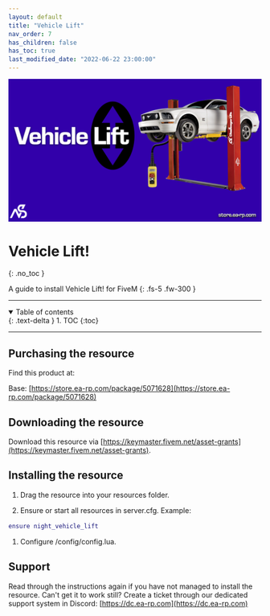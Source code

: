 ```yaml
---
layout: default
title: "Vehicle Lift"
nav_order: 7
has_children: false
has_toc: true
last_modified_date: "2022-06-22 23:00:00"
---
```


<img class="cover-img" src="/assets/img/vehicleLift.png" alt="Vehicle Lift! Resource" draggable="false">

# Vehicle Lift!
{: .no_toc }

A guide to install Vehicle Lift! for FiveM
{: .fs-5 .fw-300 }

---

<details open markdown="block">
  <summary>
    Table of contents
  </summary>
  {: .text-delta }
1. TOC
{:toc}
</details>

---

## Purchasing the resource

Find this product at:

Base: [https://store.ea-rp.com/package/5071628](https://store.ea-rp.com/package/5071628)

## Downloading the resource

Download this resource via [https://keymaster.fivem.net/asset-grants](https://keymaster.fivem.net/asset-grants).

## Installing the resource

1. Drag the resource into your resources folder.

1. Ensure or start all resources in server.cfg. 
Example:
```lua
ensure night_vehicle_lift
```

1. Configure /config/config.lua.

## Support

Read through the instructions again if you have not managed to install the resource. Can't get it to work still? 
Create a ticket through our dedicated support system in Discord: [https://dc.ea-rp.com](https://dc.ea-rp.com)
